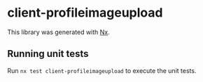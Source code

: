 # client-profileimageupload

This library was generated with [Nx](https://nx.dev).

## Running unit tests

Run `nx test client-profileimageupload` to execute the unit tests.

